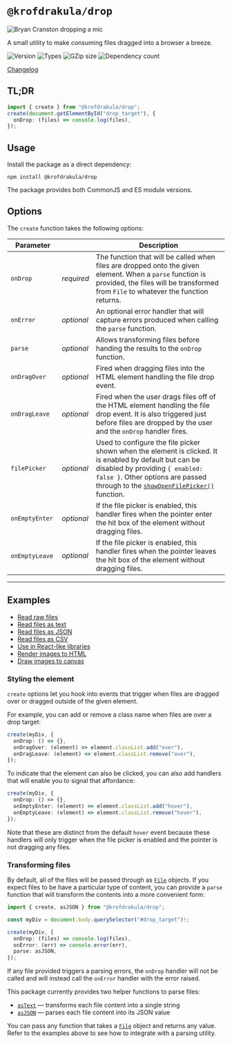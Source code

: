 # `@krofdrakula/drop`

![Bryan Cranston dropping a mic](https://media.giphy.com/media/3o72Fk2eBOXRDhoq9W/giphy.gif)

A small utility to make consuming files dragged into a browser a breeze.

![Version](https://badgen.net/npm/v/@krofdrakula/drop)
![Types](https://badgen.net/npm/types/@krofdrakula/drop)
![GZip size](https://badgen.net/bundlephobia/minzip/@krofdrakula/drop)
![Dependency count](https://badgen.net/bundlephobia/dependency-count/@krofdrakula/drop)

[Changelog](CHANGELOG.md)

## TL;DR

```ts
import { create } from "@krofdrakula/drop";
create(document.getElementById("drop_target"), {
  onDrop: (files) => console.log(files),
});
```

## Usage

Install the package as a direct dependency:

```
npm install @krofdrakula/drop
```

The package provides both CommonJS and ES module versions.

## Options

The `create` function takes the following options:

| Parameter       |            | Description                                                                                                                                                                                                                                                                                                 |
| --------------- | ---------- | ----------------------------------------------------------------------------------------------------------------------------------------------------------------------------------------------------------------------------------------------------------------------------------------------------------- |
| `onDrop`        | _required_ | The function that will be called when files are dropped onto the given element. When a `parse` function is provided, the files will be transformed from `File` to whatever the function returns.                                                                                                            |
| `onError`       | _optional_ | An optional error handler that will capture errors produced when calling the `parse` function.                                                                                                                                                                                                              |
| `parse`         | _optional_ | Allows transforming files before handing the results to the `onDrop` function.                                                                                                                                                                                                                              |
| `onDragOver`    | _optional_ | Fired when dragging files into the HTML element handling the file drop event.                                                                                                                                                                                                                               |
| `onDragLeave`   | _optional_ | Fired when the user drags files off of the HTML element handling the file drop event. It is also triggered just before files are dropped by the user and the `onDrop` handler fires.                                                                                                                        |
| `filePicker`    | _optional_ | Used to configure the file picker shown when the element is clicked. It is enabled by default but can be disabled by providing `{ enabled: false }`. Other options are passed through to the [`showOpenFilePicker()`](https://developer.mozilla.org/en-US/docs/Web/API/Window/showOpenFilePicker) function. |
| `onEmptyEnter`  | _optional_ | If the file picker is enabled, this handler fires when the pointer enter the hit box of the element without dragging files.                                                                                                                                                                                 |
| `onEmptyLeave`  | _optional_ | If the file picker is enabled, this handler fires when the pointer leaves the hit box of the element without dragging files.                                                                                                                                                                                |

---

## Examples

- [Read raw files](examples/simple.ts)
- [Read files as text](examples/read_as_text.ts)
- [Read files as JSON](examples/read_as_json.ts)
- [Read files as CSV](examples/read_as_csv.ts)
- [Use in React-like libraries](examples/preact_example.tsx)
- [Render images to HTML](examples/display_image.ts)
- [Draw images to canvas](examples/draw_image_on_canvas.ts)

### Styling the element

`create` options let you hook into events that trigger when files are dragged over or dragged outside of the given element.

For example, you can add or remove a class name when files are over a drop target:

```ts
create(myDiv, {
  onDrop: () => {},
  onDragOver: (element) => element.classList.add("over"),
  onDragLeave: (element) => element.classList.remove("over"),
});
```

To indicate that the element can also be clicked, you can also add handlers that will enable you to signal that affordance:

```ts
create(myDiv, {
  onDrop: () => {},
  onEmptyEnter: (element) => element.classList.add("hover"),
  onEmptyLeave: (element) => element.classList.remove("hover"),
});
```

Note that these are distinct from the default `hover` event because these handlers will only trigger when the file picker is enabled and the pointer is not dragging any files.

### Transforming files

By default, all of the files will be passed through as [`File`](https://developer.mozilla.org/en-US/docs/Web/API/File) objects. If you expect files to be have a particular type of content, you can provide a `parse` function that will transform the contents into a more convenient form:

```ts
import { create, asJSON } from "@krofdrakula/drop";

const myDiv = document.body.querySelector("#drop_target")!;

create(myDiv, {
  onDrop: (files) => console.log(files),
  onError: (err) => console.error(err),
  parse: asJSON,
});
```

If any file provided triggers a parsing errors, the `onDrop` handler will not be called and will instead call the `onError` handler with the error raised.

This package currently provides two helper functions to parse files:

- [`asText`](src/parsers.ts) — transforms each file content into a single string
- [`asJSON`](src/parsers.ts) — parses each file content into its JSON value

You can pass any function that takes a [`File`](https://developer.mozilla.org/en-US/docs/Web/API/File) object and returns any value. Refer to the examples above to see how to integrate with a parsing utility.

